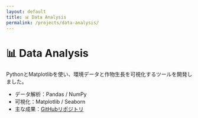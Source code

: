 ```yaml
---
layout: default
title: 📊 Data Analysis
permalink: /projects/data-analysis/
---
```


# 📊 Data Analysis

PythonとMatplotlibを使い、環境データと作物生長を可視化するツールを開発しました。  
- データ解析：Pandas / NumPy  
- 可視化：Matplotlib / Seaborn  
- 主な成果：[GitHubリポジトリ](https://github.com/ユーザー名/data-visualizer)
